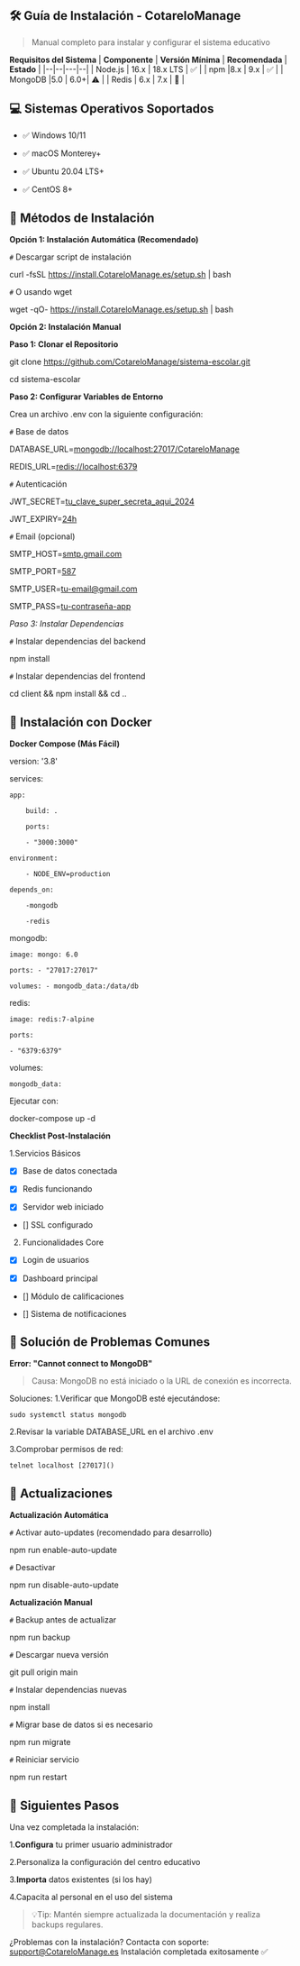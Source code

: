 ## 🛠️ Guía de Instalación - CotareloManage
> Manual completo para instalar y configurar el sistema educativo

**Requisitos del Sistema**
| **Componente** | **Versión Mínima** | **Recomendada** | **Estado** |
|--|--|---|--|
| Node.js | 16.x | 18.x LTS | ✅ |
| npm |8.x | 9.x | ✅ | 
| MongoDB |5.0 | 6.0+| ⚠️ |
| Redis | 6.x | 7.x | 🔄 |

## 💻 Sistemas Operativos Soportados

- ✅ Windows 10/11

- ✅ macOS Monterey+

- ✅ Ubuntu 20.04 LTS+

- ✅ CentOS 8+

## 🎯 Métodos de Instalación

**Opción 1: Instalación Automática (Recomendado)**

`#` Descargar script de instalación

curl -fsSL https://install.CotareloManage.es/setup.sh | bash

`#` O usando wget 

wget -qO- https://install.CotareloManage.es/setup.sh | bash

**Opción 2: Instalación Manual**

**Paso 1: Clonar el Repositorio**

git clone https://github.com/CotareloManage/sistema-escolar.git

cd sistema-escolar

**Paso 2: Configurar Variables de Entorno**

Crea un archivo .env con la siguiente configuración:

`#` Base de datos

DATABASE_URL=[mongodb://localhost:27017/CotareloManage]()

REDIS_URL=[redis://localhost:6379]()

`#` Autenticación

JWT_SECRET=[tu_clave_super_secreta_aqui_2024]()

JWT_EXPIRY=[24h]()

`#` Email (opcional)

SMTP_HOST=[smtp.gmail.com]()

SMTP_PORT=[587]()

SMTP_USER=[tu-email@gmail.com]()

SMTP_PASS=[tu-contraseña-app]()

*Paso 3: Instalar Dependencias*

`#` Instalar dependencias del backend

npm install

`#` Instalar dependencias del frontend

cd client && npm install && cd ..

## 🐳 Instalación con Docker

**Docker Compose (Más Fácil)**

version: '3.8'

services:

    app:

        build: .

        ports:

        - "3000:3000"

    environment:

        - NODE_ENV=production

    depends_on:

        -mongodb

        -redis


mongodb:

    image: mongo: 6.0

    ports: - "27017:27017"

    volumes: - mongodb_data:/data/db

redis:

    image: redis:7-alpine

    ports:

    - "6379:6379"

volumes:

    mongodb_data:


Ejecutar con:

docker-compose up -d 

**Checklist Post-Instalación**

1.Servicios Básicos

- [x] Base de datos conectada

- [x] Redis funcionando

- [x] Servidor web iniciado

- [] SSL configurado

2. Funcionalidades Core

- [x] Login de usuarios

- [x] Dashboard principal

- [] Módulo de calificaciones

- [] Sistema de notificaciones

## 🚨 Solución de Problemas Comunes

**Error: "Cannot connect to MongoDB"**

> Causa: MongoDB no está iniciado o la URL de conexión es incorrecta.

Soluciones:
1.Verificar que MongoDB esté ejecutándose:

    sudo systemctl status mongodb

2.Revisar la variable DATABASE_URL en el archivo .env 

3.Comprobar permisos de red:

    telnet localhost [27017]()

## 🔄 Actualizaciones

**Actualización Automática**

`#` Activar auto-updates (recomendado para desarrollo)

npm run enable-auto-update

`#` Desactivar

npm run disable-auto-update 

**Actualización Manual**

`#` Backup antes de actualizar

npm run backup

`#` Descargar nueva versión

git pull origin main

`#` Instalar dependencias nuevas

npm install

`#` Migrar base de datos si es necesario

npm run migrate

`#` Reiniciar servicio

npm run restart

## 🏁 Siguientes Pasos

Una vez completada la instalación:

1.**Configura** tu primer usuario administrador

2.Personaliza la configuración del centro educativo

3.**Importa** datos existentes (si los hay)

4.Capacita al personal en el uso del sistema

>💡Tip: Mantén siempre actualizada la documentación y realiza backups regulares.

¿Problemas con la instalación? Contacta con soporte: support@CotareloManage.es Instalación completada exitosamente ✅